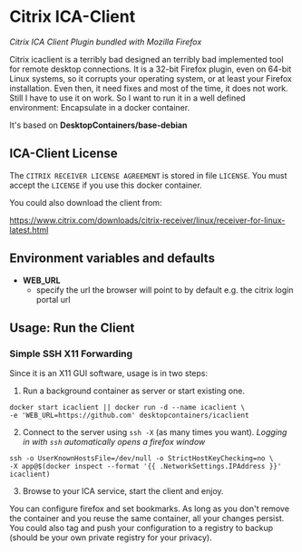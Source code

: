 # Citrix ICA-Client
_Citrix ICA Client Plugin bundled with Mozilla Firefox_

Citrix icaclient is a terribly bad designed an terribly bad
implemented tool for remote desktop connections. It is a 32-bit
Firefox plugin, even on 64-bit Linux systems, so it corrupts your
operating system, or at least your Firefox installation. Even then, it
need fixes and most of the time, it does not work.  Still I have to
use it on work. So I want to run it in a well defined environment:
Encapsulate in a docker container.

It's based on __DesktopContainers/base-debian__

## ICA-Client License

The `CITRIX RECEIVER LICENSE AGREEMENT` is stored in file `LICENSE`.
You must accept the `LICENSE` if you use this docker container.

You could also download the client from:

https://www.citrix.com/downloads/citrix-receiver/linux/receiver-for-linux-latest.html

## Environment variables and defaults

- __WEB\_URL__
    - specify the url the browser will point to by default e.g. the citrix login portal url

## Usage: Run the Client

### Simple SSH X11 Forwarding

Since it is an X11 GUI software, usage is in two steps:
  1. Run a background container as server or start existing one.

```
docker start icaclient || docker run -d --name icaclient \
-e 'WEB_URL=https://github.com' desktopcontainers/icaclient
```

  2. Connect to the server using `ssh -X` (as many times you want). 
     _Logging in with `ssh` automatically opens a firefox window_

```
ssh -o UserKnownHostsFile=/dev/null -o StrictHostKeyChecking=no \
-X app@$(docker inspect --format '{{ .NetworkSettings.IPAddress }}' icaclient)
```

  3. Browse to your ICA service, start the client and enjoy.

You can configure firefox and set bookmarks. As long as you don't remove the container and you reuse the same container, all your changes persist. You could also tag and push your configuration to a registry to backup (should be your own private registry for your privacy).

